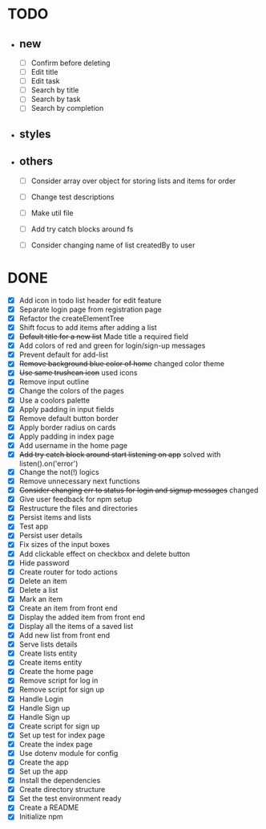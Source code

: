 # TODO

  - ## new

    - [ ] Confirm before deleting
    - [ ] Edit title
    - [ ] Edit task
    - [ ] Search by title
    - [ ] Search by task
    - [ ] Search by completion

  - ## styles



  - ## others

    - [ ] Consider array over object for storing lists and items for order
    - [ ] Change test descriptions
    - [ ] Make util file
    - [ ] Add try catch blocks around fs
    - [ ] Consider changing name of list createdBy to user
  

# DONE

  - [x] Add icon in todo list header for edit feature
  - [x] Separate login page from registration page
  - [x] Refactor the createElementTree
  - [x] Shift focus to add items after adding a list
  - [x] ~~Default title for a new list~~ Made title a required field
  - [x] Add colors of red and green for login/sign-up messages
  - [x] Prevent default for add-list
  - [x] ~~Remove background blue color of home~~ changed color theme
  - [x] ~~Use same trushcan icon~~ used icons
  - [x] Remove input outline
  - [x] Change the colors of the pages
  - [x] Use a coolors palette
  - [x] Apply padding in input fields
  - [X] Remove default button border
  - [X] Apply border radius on cards
  - [x] Apply padding in index page
  - [x] Add username in the home page
  - [x] ~~Add try catch block around start listening on app~~ solved with listen().on('error')
  - [x] Change the not(!) logics
  - [x] Remove unnecessary next functions
  - [x] ~~Consider changing err to status for login and signup messages~~ changed
  - [x] Give user feedback for npm setup
  - [x] Restructure the files and directories
  - [x] Persist items and lists
  - [x] Test app
  - [x] Persist user details
  - [x] Fix sizes of the input boxes
  - [x] Add clickable effect on checkbox and delete button
  - [x] Hide password
  - [x] Create router for todo actions
  - [x] Delete an item
  - [x] Delete a list
  - [x] Mark an item
  - [x] Create an item from front end
  - [x] Display the added item from front end
  - [x] Display all the items of a saved list 
  - [x] Add new list from front end
  - [x] Serve lists details
  - [x] Create lists entity
  - [x] Create items entity
  - [x] Create the home page
  - [x] Remove script for log in
  - [x] Remove script for sign up
  - [x] Handle Login
  - [x] Handle Sign up
  - [x] Handle Sign up
  - [x] Create script for sign up
  - [x] Set up test for index page
  - [x] Create the index page
  - [x] Use dotenv module for config
  - [x] Create the app
  - [x] Set up the app
  - [x] Install the dependencies
  - [x] Create directory structure
  - [x] Set the test environment ready
  - [x] Create a README
  - [x] Initialize npm
